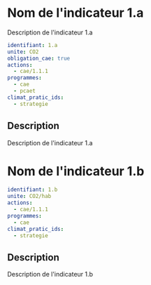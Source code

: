 # Nom de l'indicateur 1.a
Description de l'indicateur 1.a
```yaml
identifiant: 1.a
unite: CO2
obligation_cae: true
actions:
  - cae/1.1.1
programmes:
  - cae
  - pcaet
climat_pratic_ids:
  - strategie
```

## Description
Description de l'indicateur 1.a




# Nom de l'indicateur 1.b
```yaml
identifiant: 1.b
unite: CO2/hab
actions:
  - cae/1.1.1
programmes:
  - cae
climat_pratic_ids:
  - strategie
```

## Description
Description de l'indicateur 1.b

